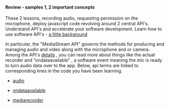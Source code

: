 #### Review - samples 1, 2 important concepts

These 2 lessons, recording audio, requesting permission on the microphone, deploy javascript code revolving around 2 central API's.
Understand API's and accelerate your software development.
Learn how to use software API's - [a little background](https://www.youtube.com/watch?v=s7wmiS2mSXY)

In particular, the "MediaStream API" governs the methods for producing and managing audio and video along with the microphone and or camera.
Among the API's [details](https://developer.mozilla.org/en-US/docs/Web/API/MediaStream_Recording_API) , you can read more about things like the actual recorder and "ondataavailable" , a software event meaning the mic is ready to turn audio data over to the app. Below, api terms are linked to corresponding lines in the code you have been learning.


* [audio](https://gist.github.com/rowntreerob/29d33ce813fa112fb36c5be57188b5a7#file-learntocode_first-js-L2)

* [ondataavailable](https://gist.github.com/rowntreerob/29d33ce813fa112fb36c5be57188b5a7#file-learntocode_first-js-L21)

* [mediarecorder](https://gist.github.com/rowntreerob/29d33ce813fa112fb36c5be57188b5a7#file-learntocode_first-js-L20)
